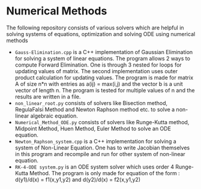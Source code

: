 # Numerical Methods
The following repository consists of various solvers which are helpful in solving systems of equations, optimization and solving ODE using numerical methods
- `Gauss-Elimination.cpp` is a C++ implementation of Gaussian Elimination for solving a system of linear equations. The program allows 2 ways to compute Forward Elimination. One is through 3 nested for loops for updating values of matrix. The second implementation uses outer product calculation for updating values. The program is made for matrix A of size n*n with entries as a(ij) = max(i,j) and the vector b is a unit vector of length n. The program is tested for multiple values of n and the results are written in a file.
- `non_linear_root.py` consists of solvers like Bisection method, RegulaFalsi Method and Newton Raphson method etc. to solve a non-linear algebraic equation.
- `Numerical_Method_ODE.py` consists of solvers like Runge-Kutta method, Midpoint Method, Huen Method, Euler Method to solve an ODE equation.
- `Newton_Raphson_system.cpp` is a C++ implementation for solving a system of Non-Linear Equation. One has to write Jacobian themselves in this program and recompile and run for other system of non-linear equation.
- `RK-4-ODE system.py` is an ODE system solver which uses order 4 Runge-Kutta Method. The program is only made for equation of the form : d(y1)/d(x) = f1(x,y1,y2) and d(y2)/d(x) = f2(x,y1,y2)
